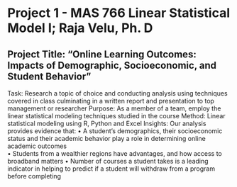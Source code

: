 
# Project 1 - MAS 766 Linear Statistical Model I; Raja Velu, Ph. D

## Project Title: “Online Learning Outcomes: Impacts of Demographic, Socioeconomic, and Student Behavior”
Task: Research a topic of choice and conducting analysis using techniques covered in class culminating in a written report and presentation to top management or researcher
Purpose: As a member of a team, employ the linear statistical modeling techniques studied in the course
Method: Linear statistical modeling using R, Python and Excel
Insights: Our analysis provides evidence that:
•	A student’s demographics, their socioeconomic status and their academic behavior play a role in determining online academic outcomes  
•	Students from a wealthier regions have advantages, and how access to broadband matters
•	Number of courses a student takes is a leading indicator in helping to predict if a student will withdraw from a program before completing
